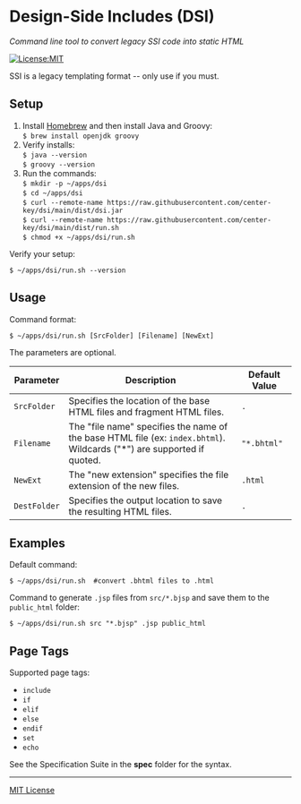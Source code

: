 # Design-Side Includes (DSI)

_Command line tool to convert legacy SSI code into static HTML_

[![License:MIT](https://img.shields.io/badge/License-MIT-blue.svg)](https://github.com/center-key/fetch-json/blob/main/LICENSE.txt)

SSI is a legacy templating format -- only use if you must.

## Setup
1. Install [Homebrew](https://brew.sh) and then install Java and Groovy:<br>
   `$ brew install openjdk groovy`<br>
2. Verify installs:<br>
   `$ java --version`<br>
   `$ groovy --version`<br>
3. Run the commands:<br>
   `$ mkdir -p ~/apps/dsi`<br>
   `$ cd ~/apps/dsi`<br>
   `$ curl --remote-name https://raw.githubusercontent.com/center-key/dsi/main/dist/dsi.jar`<br>
   `$ curl --remote-name https://raw.githubusercontent.com/center-key/dsi/main/dist/run.sh`<br>
   `$ chmod +x ~/apps/dsi/run.sh`<br>

Verify your setup:
```shell
$ ~/apps/dsi/run.sh --version
```

## Usage
Command format:
```shell
$ ~/apps/dsi/run.sh [SrcFolder] [Filename] [NewExt]
```
The parameters are optional.

| Parameter    | Description                                                            | Default Value |
| ------------ | ---------------------------------------------------------------------- | ------------- |
| `SrcFolder`  | Specifies the location of the base HTML files and fragment HTML files. | `.`           |
| `Filename`   | The "file name" specifies the name of the base HTML file (ex: `index.bhtml`).  Wildcards ("*") are supported if quoted. | `"*.bhtml"` |
| `NewExt`     | The "new extension" specifies the file extension of the new files.     | `.html`       |
| `DestFolder` | Specifies the output location to save the resulting HTML files.        | `.`           |

## Examples
Default command:
```shell
$ ~/apps/dsi/run.sh  #convert .bhtml files to .html
```
Command to generate `.jsp` files from `src/*.bjsp` and save them to the `public_html` folder:
```shell
$ ~/apps/dsi/run.sh src "*.bjsp" .jsp public_html
```

## Page Tags
Supported page tags:
   * `include`
   * `if`
   * `elif`
   * `else`
   * `endif`
   * `set`
   * `echo`

See the Specification Suite in the **spec** folder for the syntax.

---
[MIT License](LICENSE.txt)
